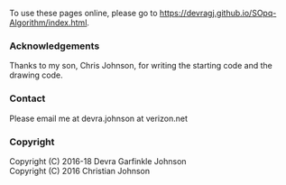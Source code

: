To use these pages online, please go to https://devragj.github.io/SOpq-Algorithm/index.html.

### Acknowledgements
Thanks to my son, Chris Johnson, for writing the starting code and the drawing code.

### Contact  
Please email me at devra.johnson at verizon.net

### Copyright
Copyright (C) 2016-18 Devra Garfinkle Johnson  
Copyright (C) 2016 Christian Johnson
